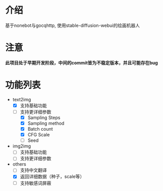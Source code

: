 # 介绍
基于nonebot与gocqhttp, 使用stable-diffusion-webui的绘画机器人

# 注意
**此项目处于早期开发阶段，中间的commit皆为不稳定版本，并且可能存在bug**

# 功能列表
- text2img
    - [x] 支持基础功能
    - [ ] 支持更详细参数
        - [x] Sampling Steps
        - [x] Sampling method
        - [x] Batch count
        - [x] CFG Scale
        - [ ] Seed
- img2img
    - [ ] 支持基础功能
    - [ ] 支持更详细参数
- others
    - [ ] 支持中文翻译
    - [x] 返回详细数据（种子，scale等）
    - [ ] 支持敏感词屏蔽